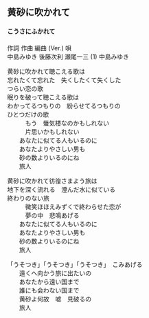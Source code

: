 ## 黄砂に吹かれて
#### こうさにふかれて

作詞  作曲  編曲 (Ver.)   唄  
中島みゆき   後藤次利    瀬尾一三 (1)  中島みゆき  
  
  
黄砂に吹かれて聴こえる歌は  
忘れたくて忘れた　失くしたくて失くした  
つらい恋の歌  
眠りを破って聴こえる歌は  
わかってるつもりの　紛らせてるつもりの  
ひとつだけの歌  
　　　もう　蜃気楼なのかもしれない  
　　　片思いかもしれない  
　　あなたに似てる人もいるのに  
　　あなたよりやさしい男も  
　　砂の数よりいるのにね  
　　旅人  
  
黄砂に吹かれて彷徨さまよう旅は  
地下を深く流れる　澄んだ水に似ている  
終わりのない旅  
　　　微笑ほほえみずくで終わらせた恋が  
　　　夢の中　悲鳴あげる  
　　あなたに似てる人もいるのに  
　　あなたよりやさしい男も  
　　砂の数よりいるのにね  
　　旅人  
  
「うそつき」「うそつき」「うそつき」　こみあげる  
　　遠くへ向かう旅に出たいの  
　　あなたから遠い国まで  
　　誰にも会わない国まで  
　　黄砂よ何故　嘘　見破るの  
　　旅人  